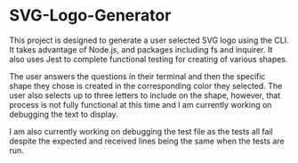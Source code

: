 # SVG-Logo-Generator

This project is designed to generate a user selected SVG logo using the CLI. It takes advantage of Node.js, and packages including fs and inquirer. It also uses Jest to complete functional testing for creating of various shapes.

The user answers the questions in their terminal and then the specific shape they chose is created in the corresponding color they selected. The user also selects up to three letters to include on the shape, however, that process is not fully functional at this time and I am currently working on debugging the text to display.

I am also currently working on debugging the test file as the tests all fail despite the expected and received lines being the same when the tests are run.
